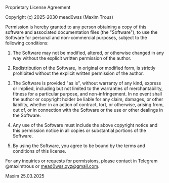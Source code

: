 Proprietary License Agreement

Copyright (c) 2025-2030 mead0wss (Maxim Trous)

Permission is hereby granted to any person obtaining a copy of this software and associated documentation files (the "Software"), to use the Software for personal and non-commercial purposes, subject to the following conditions:

1. The Software may not be modified, altered, or otherwise changed in any way without the explicit written permission of the author.

2. Redistribution of the Software, in original or modified form, is strictly prohibited without the explicit written permission of the author.

3. The Software is provided "as is", without warranty of any kind, express or implied, including but not limited to the warranties of merchantability, fitness for a particular purpose, and non-infringement. In no event shall the author or copyright holder be liable for any claim, damages, or other liability, whether in an action of contract, tort, or otherwise, arising from, out of, or in connection with the Software or the use or other dealings in the Software.

4. Any use of the Software must include the above copyright notice and this permission notice in all copies or substantial portions of the Software.

5. By using the Software, you agree to be bound by the terms and conditions of this license.

For any inquiries or requests for permissions, please contact in Telegram @maximtrous or mead0wss.xyz@gmail.com.

Maxim
25.03.2025
